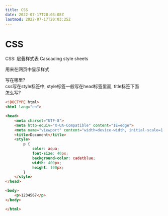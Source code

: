 ```yaml
---
title: CSS
date: 2022-07-17T20:03:08Z
lastmod: 2022-07-17T20:03:25Z
---
```


# CSS

CSS: 层叠样式表 Cascading style sheets

用来在网页中显示样式

写在哪里?  
css写在style标签中, style标签一般写在head标签里面, title标签下面  
怎么写?

```HTML
<!DOCTYPE html>
<html lang="en">

<head>
    <meta charset="UTF-8">
    <meta http-equiv="X-UA-Compatible" content="IE=edge">
    <meta name="viewport" content="width=device-width, initial-scale=1.0">
    <title>Document</title>
    <style>
        p {
            color: aqua;
            font-size: 40px;
            background-color: cadetblue;
            width: 400px;
            height: 100px;
        }
    </style>
</head>

<body>
    <p>1234567</p>
</body>

</html>
```

